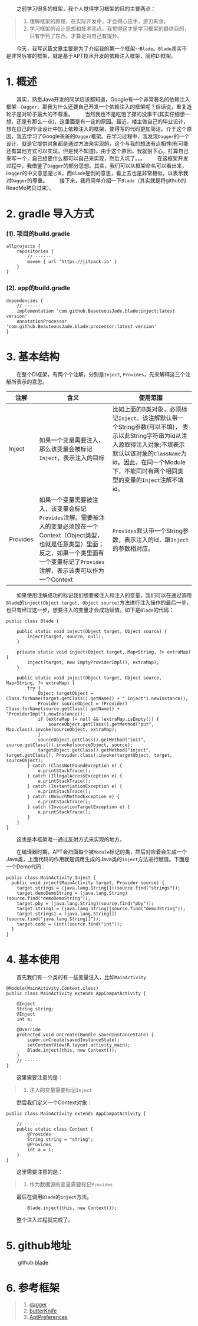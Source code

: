 &emsp;&emsp;之前学习很多的框架，我个人觉得学习框架的目的主要两点：
>1. 理解框架的原理，在实际开发中，才会得心应手，游刃有余。
>2. 学习框架的设计思想和技术亮点。我觉得这才是学习框架的最终目的，只有学到了东西，才算是对自己有提升。

&emsp;&emsp;今天，我写这篇文章主要是为了介绍我的第一个框架--`Blade`。`Blade`其实不是非常厉害的框架，就是基于APT技术开发的依赖注入框架，简称DI框架。
# 1. 概述
&emsp;&emsp;其实，熟悉Java开发的同学应该都知道，Google有一个非常著名的依赖注入框架--`Dagger`，那我为什么还要自己开发一个依赖注入的框架呢？俗话说，重复造轮子是对轮子最大的不尊重。
&emsp;&emsp;当然我也不是吃饱了撑的没事干(其实仔细想一想，还是有那么一点)，这里面是有一定的原因。最近，楼主做自己的毕业设计，想在自己的毕业设计中加上依赖注入的框架，使得写的代码更加简洁。介于这个原因，我去学习了Google爸爸的`Dagger`框架。在学习过程中，我发现`Dagger`的一个设计，就是它提供对象都是通过方法来实现的，这个与我的想法有点相悖(有可能还有其他方式可以实现，但是我不知道)。由于这个原因，我就狠下心，打算自己来写一个，自己想要什么都可以自己来实现，然后入坑了。。。
&emsp;&emsp;在这框架开发过程中，我借鉴了`Dagger`的部分思想。其实，我们可以从框架命名可以看出来，`Dagger`的中文意思是`匕首`，而`Blade`是剑的意思，看上去也是非常相似，以表示我对`Dagger`的尊重。
&emsp;&emsp;接下来，我将简单介绍一下`Blade`（其实就是将github的ReadMe拷贝过来）。
# 2. gradle 导入方式
### (1). 项目的build.gradle
```
allprojects {
    repositories {
        // ······
        maven { url 'https://jitpack.io' }
    }
}
```
### (2). app的build.gradle
```
dependencies {
    // ······
    implementation 'com.github.BeauteousJade.blade:inject:latest version'
    annotationProcessor 'com.github.BeauteousJade.blade:processor:latest version'
}
```

# 3. 基本结构
&emsp;&emsp;在整个DI框架，有两个个注解，分别是`Inject`, `Provides`，先来解释这三个注解所表示的意思。

|注解|含义|使用范围|
|---|---|---|
|Inject|如果一个变量需要注入，那么该变量会被标记`Inject`，表示注入的目标|比如上面的B类对象，必须标记`Inject`。该注解默认带一个String参数(可以不填)， 表示以此String字符串为id从注入源取得注入对象;不填表示默认以该对象的`ClassName`为id。因此，在同一个Module下，不能同时有两个相同类型的变量的`Inject`注解不填id。|
|Provides|如果一个变量需要被注入，该变量会标记`Provides`注解。需要被注入的变量必须放在一个Context（Object类型，也就是任意类型）里面；反之，如果一个类里面有一个变量标记了`Provides`注解，表示该类可以作为一个Context|`Provides`默认带一个String参数，表示注入的id，跟`Inject`的参数相对应。|

&emsp;&emsp;如果使用注解成功的标记我们想要被注入和注入的变量，我们可以在通过调用`Blade`的`inject(Object target, Object source)`方法进行注入操作的最后一步，也只有经过这一步，想要注入的变量才会成功赋值。如下是`Blade`的代码：
```
public class Blade {

    public static void inject(Object target, Object source) {
        inject(target, source, null);
    }

    private static void inject(Object target, Map<String, ?> extraMap) {
        inject(target, new EmptyProviderImpl(), extraMap);
    }

    public static void inject(Object target, Object source, Map<String, ?> extraMap) {
        try {
            Object targetObject = Class.forName(target.getClass().getName() + "_Inject").newInstance();
            Provider sourceObject = (Provider) Class.forName(source.getClass().getName() + "ProviderImpl").newInstance();
            if (extraMap != null && !extraMap.isEmpty()) {
                sourceObject.getClass().getMethod("put", Map.class).invoke(sourceObject, extraMap);
            }
            sourceObject.getClass().getMethod("init", source.getClass()).invoke(sourceObject, source);
            targetObject.getClass().getMethod("inject", target.getClass(), Provider.class).invoke(targetObject, target, sourceObject);
        } catch (ClassNotFoundException e) {
            e.printStackTrace();
        } catch (IllegalAccessException e) {
            e.printStackTrace();
        } catch (InstantiationException e) {
            e.printStackTrace();
        } catch (NoSuchMethodException e) {
            e.printStackTrace();
        } catch (InvocationTargetException e) {
            e.printStackTrace();
        }
    }
}
```
&emsp;&emsp;这也是本框架唯一通过反射方式来实现的地方。

&emsp;&emsp;在编译器时期，APT会扫面每个被`Module`标记的类，然后对应着会生成一个Java类，上面代码的作用就是调用生成的Java类的`inject`方法进行赋值。下面是一个Demo代码：
```
public class MainActivity_Inject {
  public void inject(MainActivity target, Provider source) {
    target.strings = (java.lang.String[])(source.find("strings"));
    target.demoDemoString = (java.lang.String)(source.find("demoDemoString"));
    target.pby = (java.lang.String)(source.find("pby"));
    target.string1 = (java.lang.String)(source.find("demo3String"));
    target.strings1 = (java.lang.String[])(source.find("java.lang.String[]"));
    target.code = (int)(source.find("int"));
  }
}
```
# 4. 基本使用
&emsp;&emsp;首先我们有一个类的有一些变量注入，比如`MainActivity`
```
@Module(MainActivity.Context.class)
public class MainActivity extends AppCompatActivity {

    @Inject
    String string;
    @Inject
    int a;

    @Override
    protected void onCreate(Bundle savedInstanceState) {
        super.onCreate(savedInstanceState);
        setContentView(R.layout.activity_main);
        Blade.inject(this, new Context());
    }
    // ······
}
```
&emsp;&emsp;这里需要注意的是：
>1. 注入的变量需要标记`Inject`

&emsp;&emsp;然后我们定义一个Context对象：
```
public class MainActivity extends AppCompatActivity {

    // ······
    public static class Context {
        @Provides
        String string = "string";
        @Provides
        int a = 1;
    }
}
```
&emsp;&emsp;这里需要注意的是：
>1. 作为数据源的变量需要标记`Provides `

&emsp;&emsp;最后在调用`Blade`的`inject`方法。
```
        Blade.inject(this, new Context());
```
&emsp;&emsp;整个注入过程就完成了。
# 5. github地址
&emsp;&emsp; github:[blade](https://github.com/BeauteousJade/blade)
# 6. 参考框架
>1. [dagger](https://github.com/google/dagger)
>2. [butterKnife](https://github.com/JakeWharton/butterknife)
>3. [AptPreferences](https://github.com/joyrun/AptPreferences)

